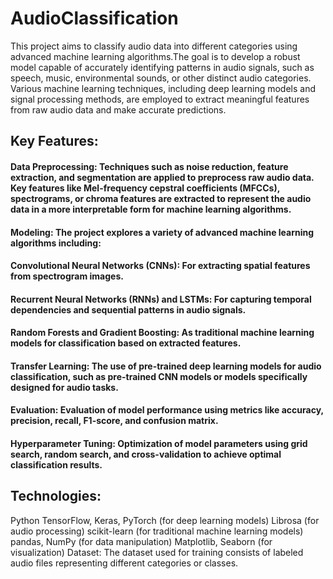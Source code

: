 # AudioClassification
This project aims to classify audio data into different categories using advanced machine learning algorithms.The goal is to develop a robust model capable of accurately identifying patterns in audio signals, such as speech, music, environmental sounds, or other distinct audio categories. Various machine learning techniques, including deep learning models and signal processing methods, are employed to extract meaningful features from raw audio data and make accurate predictions.

## Key Features:
#### Data Preprocessing: Techniques such as noise reduction, feature extraction, and segmentation are applied to preprocess raw audio data. Key features like Mel-frequency cepstral coefficients (MFCCs), spectrograms, or chroma features are extracted to represent the audio data in a more interpretable form for machine learning algorithms.
#### Modeling: The project explores a variety of advanced machine learning algorithms including:
#### Convolutional Neural Networks (CNNs): For extracting spatial features from spectrogram images.
#### Recurrent Neural Networks (RNNs) and LSTMs: For capturing temporal dependencies and sequential patterns in audio signals.
#### Random Forests and Gradient Boosting: As traditional machine learning models for classification based on extracted features.
#### Transfer Learning: The use of pre-trained deep learning models for audio classification, such as pre-trained CNN models or models specifically designed for audio tasks.
#### Evaluation: Evaluation of model performance using metrics like accuracy, precision, recall, F1-score, and confusion matrix.
#### Hyperparameter Tuning: Optimization of model parameters using grid search, random search, and cross-validation to achieve optimal classification results.
## Technologies:
Python
TensorFlow, Keras, PyTorch (for deep learning models)
Librosa (for audio processing)
scikit-learn (for traditional machine learning models)
pandas, NumPy (for data manipulation)
Matplotlib, Seaborn (for visualization)
Dataset:
The dataset used for training consists of labeled audio files representing different categories or classes. 
